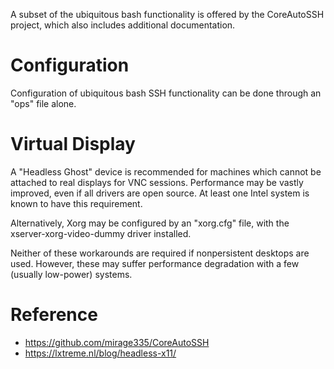 A subset of the ubiquitous bash functionality is offered by the CoreAutoSSH project, which also includes additional documentation.

# Configuration
Configuration of ubiquitous bash SSH functionality can be done through an "ops" file alone.

# Virtual Display
A "Headless Ghost" device is recommended for machines which cannot be attached to real displays for VNC sessions. Performance may be vastly improved, even if all drivers are open source. At least one Intel system is known to have this requirement.

Alternatively, Xorg may be configured by an "xorg.cfg" file, with the xserver-xorg-video-dummy driver installed.

Neither of these workarounds are required if nonpersistent desktops are used. However, these may suffer performance degradation with a few (usually low-power) systems.


# Reference
* https://github.com/mirage335/CoreAutoSSH
* https://lxtreme.nl/blog/headless-x11/
